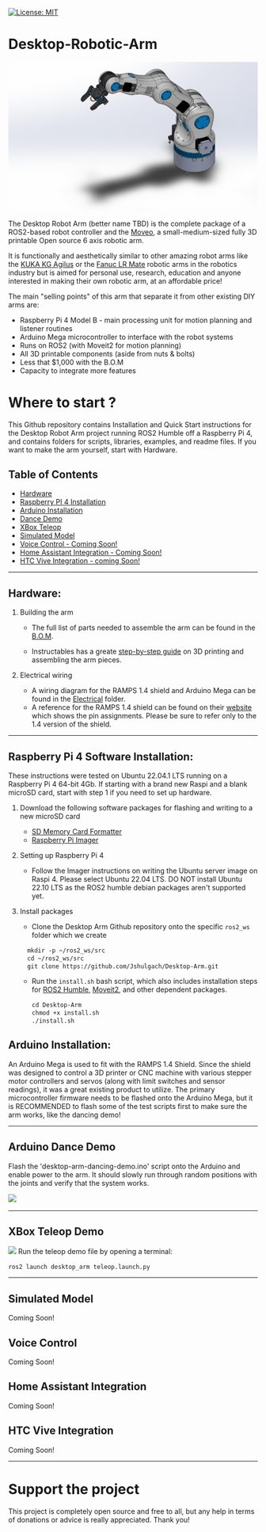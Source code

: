 [![License: MIT](https://img.shields.io/badge/License-MIT-green.svg)](https://opensource.org/licenses/MIT)
# Desktop-Robotic-Arm
![](https://github.com/Jshulgach/Desktop-Arm/blob/master/media/solidworks-full-arm.PNG)

The Desktop Robot Arm (better name TBD) is the complete package of a ROS2-based robot controller and the [Moveo](https://www.bcn3d.com/bcn3d-moveo-the-future-of-learning-robotic-arm/), a small-medium-sized fully 3D printable Open source 6 axis robotic arm. 

It is functionally and aesthetically similar to other amazing robot arms like the [KUKA KG Agilus](https://www.kuka.com/en-us/products/robotics-systems/industrial-robots/kr-agilus) or the [Fanuc LR Mate](https://www.fanucamerica.com/products/robots/series/lr-mate/lr-mate-200id) robotic arms in the robotics industry but is aimed for personal use, research, education and anyone interested in making their own robotic arm, at an affordable price! 

The main "selling points" of this arm that separate it from other existing DIY arms are:
+ Raspberry Pi 4 Model B - main processing unit for motion planning and listener routines
+ Arduino Mega microcontroller to interface with the robot systems
+ Runs on ROS2 (with Moveit2 for motion planning)
+ All 3D printable components (aside from nuts & bolts)
+ Less that $1,000 with the B.O.M
+ Capacity to integrate more features

# Where to start ? 
This Github repository contains Installation and Quick Start instructions for the Desktop Robot Arm project running ROS2 Humble off a Raspberry Pi 4, and contains folders for scripts, libraries, examples, and readme files. If you want to make the arm yourself, start with Hardware.

Table of Contents
---
+ [Hardware](#hardware)    
+ [Raspberry PI 4 Installation](#rpi4-installation)    
+ [Arduino Installation](#arduino-installation)    
+ [Dance Demo](#demo)    
+ [XBox Teleop](#xbox-teleop)    
+ [Simulated Model](#simulated-model)    
+ [Voice Control - Coming Soon!](#voice-control)
+ [Home Assistant Integration - Coming Soon!](#home-assistant-integration)
+ [HTC Vive Integration - coming Soon!](#htc-vive)
---

## Hardware:
<a name="hardware"/>

1. Building the arm
   + The full list of parts needed to assemble the arm can be found in the [B.O.M](tbd).

   + Instructables has a greate [step-by-step guide](https://www.instructables.com/Build-a-Giant-3D-Printed-Robot-Arm/) on 3D printing and assembling the arm pieces. 
   
2. Electrical wiring
   + A wiring diagram for the RAMPS 1.4 shield and Arduino Mega can be found in the [Electrical](tbd) folder.
   + A reference for the RAMPS 1.4 shield can be found on their [website](https://reprap.com/wiki/RAMPS_1.4) which shows the pin assignments. Please be sure to refer only to the 1.4 version of the shield.

---

## Raspberry Pi 4 Software Installation:
<a name="rpi4-installation"/>
These instructions were tested on Ubuntu 22.04.1 LTS running on a Raspberry Pi 4 64-bit 4Gb. If starting with a brand new Raspi and a blank microSD card, start with step 1 if you need to set up hardware.

1. Download the following software packages for flashing and writing to a new microSD card
   + [SD Memory Card Formatter](https://www.sdcard.org/downloads/formatter/)
   + [Raspberry Pi Imager](https://www.raspberrypi.com/software/)

2. Setting up Raspberry Pi 4
   + Follow the Imager instructions on writing the Ubuntu server image on Raspi 4. Please select Ubuntu 22.04 LTS. DO NOT install Ubuntu 22.10 LTS as the ROS2 humble debian packages aren't supported yet.
 
3. Install packages
   + Clone the Desktop Arm Github repository onto the specific `ros2_ws` folder which we create 
   ~~~
     mkdir -p ~/ros2_ws/src
     cd ~/ros2_ws/src
     git clone https://github.com/Jshulgach/Desktop-Arm.git
     ~~~

   + Run the `install.sh` bash script, which also includes installation steps for [ROS2 Humble](https://docs.ros.org/en/humble/Installation/Ubuntu-Development-Setup.html), [Moveit2](https://moveit.ros.org/install-moveit2/binary/), and other dependent packages.
     ~~~
     cd Desktop-Arm
     chmod +x install.sh
     ./install.sh
     ~~~
   
## Arduino Installation:
<a name="arduino-installation"/>
An Arduino Mega is used to fit with the RAMPS 1.4 Shield. Since the shield was designed to control a 3D printer or CNC machine with various stepper motor controllers and servos (along with limit switches and sensor readings), it was a great existing product to utilize. The primary microcontroller firmware needs to be flashed onto the Arduino Mega, but it is RECOMMENDED to flash some of the test scripts first to make sure the arm works, like the dancing demo!

---

## Arduino Dance Demo
<a name="demo"/>

Flash the 'desktop-arm-dancing-demo.ino' script onto the Arduino and enable power to the arm. It should slowly run through random positions with the joints and verify that the system works.

![ ](tbd)

--- 

## XBox Teleop Demo
<a name="xbox-teleop">

![ ](tbd)
Run the teleop demo file by opening a terminal:
```
ros2 launch desktop_arm teleop.launch.py
```
---

Simulated Model 
<a name="simulated-model">
---
Coming Soon!


Voice Control
<a name="voice-control">
---
Coming Soon!


Home Assistant Integration
<a name="home-assistant-integration">
---
Coming Soon!


HTC Vive Integration
<a name="htc-vive">
---
Coming Soon!

---

# Support the project

This project is completely open source and free to all, but any help in terms of donations or advice is really appreciated. Thank you!



